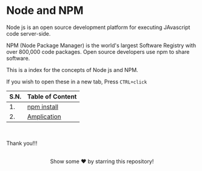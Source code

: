 # Node and NPM

Node js is an open source development platform for executing JAvascript code server-side.

NPM (Node Package Manager) is the world's largest Software Registry with over 800,000 code packages. Open source developers use npm to share software.

This is a index for the concepts of Node js and NPM.

If you wish to open these in a new tab, Press `CTRL+click`

| S.N. | Table of Content |
| ---- | ---------------- |
| 1. | [npm install](https://github.com/aygarp-modsiw/Node-and-NPM/tree/master/npm%20install) |
|2. | [Amplication](https://github.com/aygarp-modsiw/Node-and-NPM/tree/master/Amplication) |

<br/>

Thank you!!!

<br>
<div align="center">
Show some ❤️ by starring this repository!
</div>